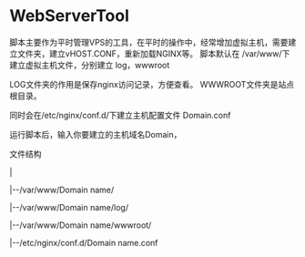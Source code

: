 # WebServerTool
脚本主要作为平时管理VPS的工具，在平时的操作中，经常增加虚拟主机，需要建立文件夹，建立vHOST.CONF，重新加载NGINX等。
脚本默认在 /var/www/下建立虚拟主机文件，分别建立 log，wwwroot

LOG文件夹的作用是保存nginx访问记录，方便查看。
WWWROOT文件夹是站点根目录。

同时会在/etc/nginx/conf.d/下建立主机配置文件 Domain.conf

运行脚本后，输入你要建立的主机域名Domain，

文件结构

|

|--/var/www/Domain name/

|--/var/www/Domain name/log/

|--/var/www/Domain name/wwwroot/

|--/etc/nginx/conf.d/Domain name.conf
